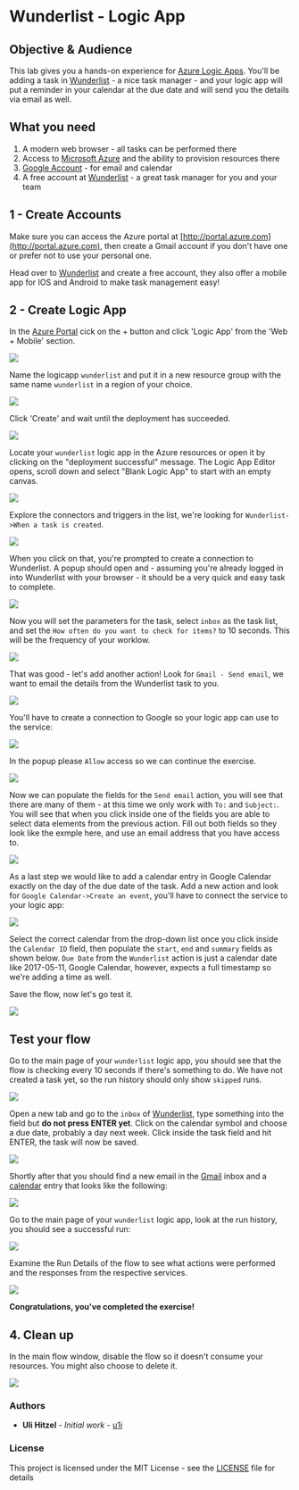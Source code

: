 # Wunderlist - Logic App

## Objective & Audience

This lab gives you a hands-on experience for [Azure Logic Apps](``). You'll be adding a task in [Wunderlist](http://www.wunderlist.com) - a nice task manager - and your logic app will put a reminder in your calendar at the due date and will send you the details via email as well.

## What you need

1. A modern web browser - all tasks can be performed there
2. Access to [Microsoft Azure](http://portal.azure.com) and the ability to provision resources there
3. [Google Account](http://www.gmail.com) - for email and calendar
4. A free account at [Wunderlist](http://www.wunderlist.com) - a great task manager for you and your team

## 1 - Create Accounts

Make sure you can access the Azure portal at [http://portal.azure.com](http://portal.azure.com), then create a Gmail account if you don't have one or prefer not to use your personal one.

Head over to [Wunderlist](http://www.wunderlist.com) and create a free account, they also offer a mobile app for IOS and Android to make task management easy!

## 2 - Create Logic App

In the [Azure Portal](http://portal.azure.com) cick on the + button and click 'Logic App' from the 'Web + Mobile' section.

![](https://raw.githubusercontent.com/u1i/azure-labs/master/wunderlist-logicapp/img/wl-lab-01.png)

 Name the logicapp `wunderlist` and put it in a new resource group with the same name `wunderlist` in a region of your choice.

![](https://raw.githubusercontent.com/u1i/azure-labs/master/wunderlist-logicapp/img/wl-lab-02.png)

Click 'Create' and wait until the deployment has succeeded.

![](https://raw.githubusercontent.com/u1i/azure-labs/master/wunderlist-logicapp/img/wl-lab-03.png)

Locate your `wunderlist` logic app in the Azure resources or open it by clicking on the "deployment successful" message. The Logic App Editor opens, scroll down and select "Blank Logic App" to start with an empty canvas.

![](https://raw.githubusercontent.com/u1i/azure-labs/master/wunderlist-logicapp/img/wl-lab-04.png)

Explore the connectors and triggers in the list, we're looking for `Wunderlist->When a task is created`.

![](https://raw.githubusercontent.com/u1i/azure-labs/master/wunderlist-logicapp/img/wl-lab-05.png)

When you click on that, you're prompted to create a connection to Wunderlist. A popup should open and - assuming you're already logged in into Wunderlist with your browser - it should be a very quick and easy task to complete.

![](https://raw.githubusercontent.com/u1i/azure-labs/master/wunderlist-logicapp/img/wl-lab-06.png)

Now you will set the parameters for the task, select `inbox` as the task list, and set the `How often do you want to check for items?` to 10 seconds. This will be the frequency of your worklow.

![](https://raw.githubusercontent.com/u1i/azure-labs/master/wunderlist-logicapp/img/wl-lab-07.png)

That was good - let's add another action! Look for `Gmail - Send email`, we want to email the details from the Wunderlist task to you.

![](https://raw.githubusercontent.com/u1i/azure-labs/master/wunderlist-logicapp/img/wl-lab-08.png)

You'll have to create a connection to Google so your logic app can use to the service:

![](https://raw.githubusercontent.com/u1i/azure-labs/master/wunderlist-logicapp/img/wl-lab-09.png)

In the popup please `Allow` access so we can continue the exercise.

![](https://raw.githubusercontent.com/u1i/azure-labs/master/wunderlist-logicapp/img/wl-lab-10.png)

Now we can populate the fields for the `Send email` action, you will see that there are many of them - at this time we only work with `To:` and `Subject:`. You will see that when you click inside one of the fields you are able to select data elements from the previous action. Fill out both fields so they look like the exmple here, and use an email address that you have access to.

![](https://raw.githubusercontent.com/u1i/azure-labs/master/wunderlist-logicapp/img/wl-lab-11.png)

As a last step we would like to add a calendar entry in Google Calendar exactly on the day of the due date of the task. Add a new action and look for `Google Calendar->Create an event`, you'll have to connect the service to your logic app:

![](https://raw.githubusercontent.com/u1i/azure-labs/master/wunderlist-logicapp/img/wl-lab-12.png)

Select the correct calendar from the drop-down list once you click inside the `Calendar ID` field, then populate the `start`, `end` and `summary` fields as shown below. `Due Date` from the `Wunderlist` action is just a calendar date like 2017-05-11, Google Calendar, however, expects a full timestamp so we're adding a time as well.

Save the flow, now let's go test it.

![](https://raw.githubusercontent.com/u1i/azure-labs/master/wunderlist-logicapp/img/wl-lab-13.png)

## Test your flow

Go to the main page of your `wunderlist` logic app, you should see that the flow is checking every 10 seconds if there's something to do. We have not created a task yet, so the run history should only show `skipped` runs.

![](https://raw.githubusercontent.com/u1i/azure-labs/master/wunderlist-logicapp/img/wl-lab-14.png)

Open a new tab and go to the `inbox` of [Wunderlist](wunderlist.com/#/lists/inbox), type something into the field but **do not press ENTER yet**. Click on the calendar symbol and choose a due date, probably a day next week. Click inside the task field and hit ENTER, the task will now be saved.

![](https://raw.githubusercontent.com/u1i/azure-labs/master/wunderlist-logicapp/img/wl-lab-19.png?wunderlist)

Shortly after that you should find a new email in the [Gmail](http://www.gmail.com) inbox and a [calendar](http://calendar.google.com) entry that looks like the following:

![](https://raw.githubusercontent.com/u1i/azure-labs/master/wunderlist-logicapp/img/wl-lab-17.png)

Go to the main page of your `wunderlist` logic app, look at the run history, you should see a successful run:

![](https://raw.githubusercontent.com/u1i/azure-labs/master/wunderlist-logicapp/img/wl-lab-15.png)

Examine the Run Details of the flow to see what actions were performed and the responses from the respective services.

![](https://raw.githubusercontent.com/u1i/azure-labs/master/wunderlist-logicapp/img/wl-lab-16.png)

**Congratulations, you've completed the exercise!**

## 4. Clean up

In the main flow window, disable the flow so it doesn't consume your resources. You might also choose to delete it.

![](https://raw.githubusercontent.com/u1i/azure-labs/master/wunderlist-logicapp/img/wl-lab-18.png)

### Authors

* **Uli Hitzel** - *Initial work* - [u1i](https://github.com/u1i)

### License

This project is licensed under the MIT License - see the [LICENSE](../LICENSE) file for details


